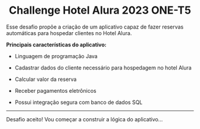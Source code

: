 <center><h1> Challenge Hotel Alura 2023 ONE-T5</h1></center>
<p>Esse desafio propõe a criação de um aplicativo capaz de fazer reservas automáticas para hospedar clientes no Hotel Alura.</p>

<strong>Principais características do aplicativo: </strong> 
<ul><li>Linguagem de programação Java</li></ul>
<ul><li>Cadastrar dados do cliente necessário para hospedagem no hotel Alura</li></ul>
<ul><li>Calcular valor da reserva</li></ul>
<ul><li>Receber pagamentos eletrônicos</li></ul>
<ul><li>Possui integração segura com banco de dados SQL</li></ul>
<hr>
<P>Desafio aceito! Vou começar a construir a lógica do aplicativo... </P>

